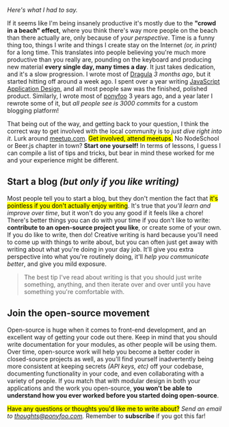 _Here's what I had to say._

If it seems like I'm being insanely productive it's mostly due to the **"crowd in a beach" effect**, where you think there's way more people on the beach than there actually are, only because of _your perspective_. Time is a funny thing too, things I write and things I create stay on the Internet _(or, in print)_ for a long time. This translates into people believing you're much more productive than you really are, pounding on the keyboard and producing new material **every single day, many times a day**. It just takes dedication, and it's a slow progression. I wrote most of [Dragula][1] _3 months ago_, but it started hitting off around a week ago. I spent over a year writing [JavaScript Application Design][2], and all most people saw was the finished, polished product. Similarly, I wrote most of [ponyfoo][3] 3 years ago, and a year later I rewrote some of it, but _all people see is 3000 commits_ for a custom blogging platform!

That being out of the way, and getting back to your question, I think the correct way to get involved with the local community is to _just dive right into it_. Lurk around [meetup.com][4]. <mark>Get involved, attend meetups.</mark> No NodeSchool or Beer.js chapter in town? **Start one yourself!** In terms of lessons, I guess I can compile a list of tips and tricks, but bear in mind these worked for me and your experience might be different.

## Start a blog _(but only if you like writing)_

Most people tell you to start a blog, but they don't mention the fact that <mark>it's pointless if you don't actually enjoy writing</mark>. It's true that _you'll learn and improve over time_, but it won't do you any good if it feels like a chore! There's better things you can do with your time if you don't like to write: **contribute to an open-source project you like**, or create some of your own. If you do like to write, then do! Creative writing is hard because you'll need to come up with things to write about, but you can often just get away with writing about what you're doing in your day job. It'll give you extra perspective into what you're routinely doing, it'll _help you communicate better_, and give you mild exposure.

> The best tip I've read about writing is that you should just write something, anything, and then iterate over and over until you have something you're comfortable with.

## Join the open-source movement
  
Open-source is huge when it comes to front-end development, and an excellent way of getting your code out there. Keep in mind that you should write documentation for your modules, as other people will be using them. Over time, open-source work will help you become a better coder in closed-source projects as well, as you'll find yourself inadvertently being more consistent at keeping secrets _(API keys, etc)_ off your codebase, documenting functionality in your code, and even collaborating with a variety of people. If you match that with modular design in both your applications and the work you open-source, **you won't be able to understand how you ever worked before you started doing open-source**.

<mark>Have any questions or thoughts you'd like me to write about?</mark> _Send an email to [thoughts@ponyfoo.com][5]._ Remember to **subscribe** if you got this far!

[1]: https://github.com/bevacqua/dragula "bevacqua/dragula on GitHub"
[2]: http://bevacqua.io/bf/book "JavaScript Application Design, Manning Books"
[3]: https://github.com/ponyfoo/ponyfoo "ponyfoo/ponyfoo on GitHub"
[4]: http://meetup.com/ "Find local meetups"
[5]: mailto:thoughts@ponyfoo.com "Send me your questions and feedback!"
